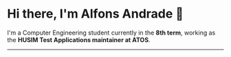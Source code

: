 # Hi there, I'm Alfons Andrade 👋

I'm a Computer Engineering student currently in the **8th term**, working as the **HUSIM Test Applications maintainer at ATOS**.

---

